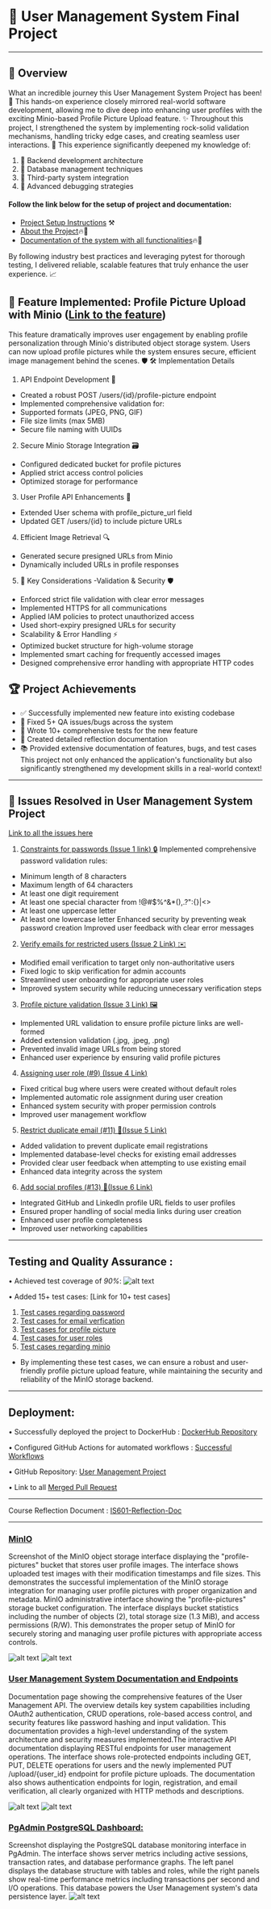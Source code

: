 # 🚀 User Management System Final Project
________________________________________
## 🌟 Overview
What an incredible journey this User Management System Project has been! 🎯 This hands-on experience closely mirrored real-world software development, allowing me to dive deep into enhancing user profiles with the exciting Minio-based Profile Picture Upload feature. ✨
Throughout this project, I strengthened the system by implementing rock-solid validation mechanisms, handling tricky edge cases, and creating seamless user interactions. 💪 This experience significantly deepened my knowledge of:
1. 🔧 Backend development architecture
2. 💾 Database management techniques
3. 🔌 Third-party system integration
4. 🐛 Advanced debugging strategies

#### Follow the link below for the setup of project and documentation:
- [Project Setup Instructions](setup.md) ⚒️
- [About the Project](about.md)🔥🌟
- [Documentation of the system with all functionalities](system_documentation.md)🔥🌟

By following industry best practices and leveraging pytest for thorough testing, I delivered reliable, scalable features that truly enhance the user experience. 📈

## 📸 Feature Implemented: Profile Picture Upload with Minio ([Link to the feature](https://github.com/d3v07/user_management/pull/15))
This feature dramatically improves user engagement by enabling profile personalization through Minio's distributed object storage system. Users can now upload profile pictures while the system ensures secure, efficient image management behind the scenes. 🛡️
🛠️ Implementation Details
1. API Endpoint Development 🔄
- Created a robust POST /users/{id}/profile-picture endpoint
- Implemented comprehensive validation for:
- Supported formats (JPEG, PNG, GIF)
- File size limits (max 5MB)
- Secure file naming with UUIDs

2. Secure Minio Storage Integration 🗃️
- Configured dedicated bucket for profile pictures
- Applied strict access control policies
- Optimized storage for performance

3. User Profile API Enhancements 📝
- Extended User schema with profile_picture_url field
- Updated GET /users/{id} to include picture URLs

4. Efficient Image Retrieval 🔍
- Generated secure presigned URLs from Minio
- Dynamically included URLs in profile responses

5. 🔑 Key Considerations
-Validation & Security 🛡️
- Enforced strict file validation with clear error messages
- Implemented HTTPS for all communications
- Applied IAM policies to protect unauthorized access
- Used short-expiry presigned URLs for security
- Scalability & Error Handling ⚡
- Optimized bucket structure for high-volume storage
- Implemented smart caching for frequently accessed images
- Designed comprehensive error handling with appropriate HTTP codes

## 🏆 Project Achievements
- ✅ Successfully implemented new feature into existing codebase
- 🐛 Fixed 5+ QA issues/bugs across the system
- 🧪 Wrote 10+ comprehensive tests for the new feature
- 📝 Created detailed reflection documentation
- 📚 Provided extensive documentation of features, bugs, and test cases
This project not only enhanced the application's functionality but also significantly strengthened my development skills in a real-world context! 

________________________________________
## 🚀 Issues Resolved in User Management System Project

[Link to all the issues here](https://github.com/d3v07/user_management/issues?q=is%3Aissue%20state%3Aclosed)

1. <u> Constraints for passwords ([Issue 1 link](https://github.com/d3v07/user_management/issues/1)) 🔒</u>
Implemented comprehensive password validation rules:
-  Minimum length of 8 characters
-  Maximum length of 64 characters
-  At least one digit requirement
-  At least one special character from !@#$%^&*(),.?":{}|<>
-  At least one uppercase letter
-  At least one lowercase letter
Enhanced security by preventing weak password creation
Improved user feedback with clear error messages

2. <u> Verify emails for restricted users ([Issue 2 Link](https://github.com/d3v07/user_management/issues/3)) ✉️ </u>
- Modified email verification to target only non-authoritative users
- Fixed logic to skip verification for admin accounts
- Streamlined user onboarding for appropriate user roles
- Improved system security while reducing unnecessary verification steps

3. <u>Profile picture validation ([Issue 3 Link](https://github.com/d3v07/user_management/issues/7)) 🖼️</u>
- Implemented URL validation to ensure profile picture links are well-formed
- Added extension validation (.jpg, .jpeg, .png)
- Prevented invalid image URLs from being stored
- Enhanced user experience by ensuring valid profile pictures

4. <u>Assigning user role (#9) ([Issue 4 Link](https://github.com/d3v07/user_management/issues/9))</u>
- Fixed critical bug where users were created without default roles
- Implemented automatic role assignment during user creation
- Enhanced system security with proper permission controls
- Improved user management workflow

5. <u>Restrict duplicate email (#11) 📧([Issue 5 Link](https://github.com/d3v07/user_management/issues/11))</u> 
- Added validation to prevent duplicate email registrations
- Implemented database-level checks for existing email addresses
- Provided clear user feedback when attempting to use existing email
- Enhanced data integrity across the system

6. <u>Add social profiles (#13) 🔗([Issue 6 Link](https://github.com/d3v07/user_management/issues/13))</u>
- Integrated GitHub and LinkedIn profile URL fields to user profiles
- Ensured proper handling of social media links during user creation
- Enhanced user profile completeness
- Improved user networking capabilities

________________________________________
## Testing and Quality Assurance :
• Achieved test coverage of *90%*:
![alt text](coverage.png)

•	Added 15+ test cases:  [Link for 10+ test cases]
1. [Test cases regarding password](https://github.com/d3v07/user_management/pull/2/files#diff-1d7b620623536f4fb4d120c0d59e8a3ad15f248d9f7af6aa9aa8965cfe923ef9)
2. [Test cases for email verfication](https://github.com/d3v07/user_management/commit/a0dbbe1bbc5452be4d2d28cffe7e8621a4d20cf1)
3. [Test cases for profile picture](https://github.com/d3v07/user_management/commit/9d2b911ad4ab421a7c63ed15888d36f3933699ca)
4. [Test cases for user roles](https://github.com/d3v07/user_management/commit/23c1abfecb9e1aed5d5046d708efff7892bc5673)
5. [Test cases regarding minio](https://github.com/d3v07/user_management/commit/2439135f7ee13f1ca32ee059a4257b4eeb2d26b4)

- By implementing these test cases, we can ensure a robust and user-friendly profile picture upload feature, while maintaining the security and reliability of the MinIO storage backend. 

________________________________________
## Deployment:

•	Successfully deployed the project to DockerHub :	[DockerHub Repository](https://hub.docker.com/repository/docker/devt444/user_management/general)

•	Configured GitHub Actions for automated workflows :	[Successful Workflows](https://github.com/d3v07/user_management/actions)

•	GitHub Repository: [User Management Project](https://github.com/d3v07/user_management)

•   Link to all [Merged Pull Request](https://github.com/d3v07/user_management/pulls?q=is%3Aclosed+sort%3Acreated-desc)
________________________________________

Course Reflection Document :  [IS601-Reflection-Doc](https://docs.google.com/document/d/1GctV3jNQsuPVmHML9_bGeOUrZFMXWNtuij2gwn4KNb4/edit?usp=sharing)

________________________________________
### <u>MinIO</u>
Screenshot of the MinIO object storage interface displaying the "profile-pictures" bucket that stores user profile images. The interface shows uploaded test images with their modification timestamps and file sizes. This demonstrates the successful implementation of the MinIO storage integration for managing user profile pictures with proper organization and metadata. MinIO administrative interface showing the "profile-pictures" storage bucket configuration. The interface displays bucket statistics including the number of objects (2), total storage size (1.3 MiB), and access permissions (R/W). This demonstrates the proper setup of MinIO for securely storing and managing user profile pictures with appropriate access controls.

![alt text](min1.png)
![alt text](min2.png)


### <u>User Management System Documentation and Endpoints</u>
Documentation page showing the comprehensive features of the User Management API. The overview details key system capabilities including OAuth2 authentication, CRUD operations, role-based access control, and security features like password hashing and input validation. This documentation provides a high-level understanding of the system architecture and security measures implemented.The interactive API documentation displaying RESTful endpoints for user management operations. The interface shows role-protected endpoints including GET, PUT, DELETE operations for users and the newly implemented PUT /upload/{user_id} endpoint for profile picture uploads. The documentation also shows authentication endpoints for login, registration, and email verification, all clearly organized with HTTP methods and descriptions.

![alt text](um1.png)
![alt text](um2.png)



### <u>PgAdmin PostgreSQL Dashboard:</u>
 Screenshot displaying the PostgreSQL database monitoring interface in PgAdmin. The interface shows server metrics including active sessions, transaction rates, and database performance graphs. The left panel displays the database structure with tables and roles, while the right panels show real-time performance metrics including transactions per second and I/O operations. This database powers the User Management system's data persistence layer.
 ![alt text](pgadmin.png)
